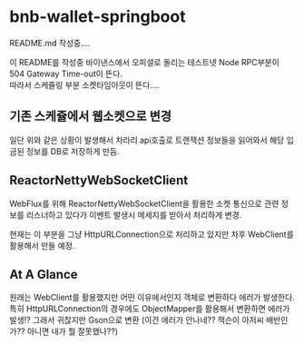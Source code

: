 # bnb-wallet-springboot

README.md 작성중....

이 README를 작성중 바이낸스에서 오피셜로 돌리는 테스트넷 Node RPC부분이 504 Gateway Time-out이 뜬다.    
따라서 스케쥴링 부분 소켓타임아웃이 뜬다....

## 기존 스케쥴에서 웹소켓으로 변경

일단 위와 같은 상황이 발생해서 차라리 api호출로 트랜잭션 정보들을 읽어와서 해당 입금된 정보를 DB로 저장하게 만듬.

## ReactorNettyWebSocketClient

WebFlux를 위해 ReactorNettyWebSocketClient을 활용한 소켓 통신으로 관련 정보를 리스너하고 있다가 이벤트 발생시 메세지를 받아서 처리하게 변경.


현재는 이 부분을 그냥 HttpURLConnection으로 처리하고 있지만 차후 WebClient를 활용해서 만들 예정.


## At A Glance

원래는 WebClient를 활용했지만 어떤 이유에서인지 객체로 변환하다 에러가 발생한다.
특히 HttpURLConnection의 경우에도 ObjectMapper를 활용해서 변환하면 에러가 발생!?
그래서 귀찮지만 Gson으로 변환 (이건 에러가 안나네?? 잭슨이 아저씨 배반인가?? 아니면 내가 뭘 잘못했나??)
